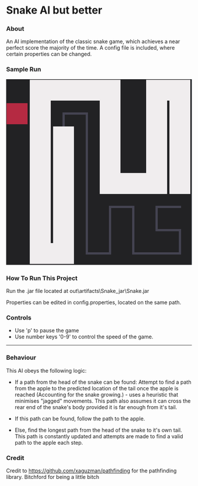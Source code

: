 # Snake AI but better

### About

An AI implementation of the classic snake game, which achieves a near perfect score the majority of the time.
A config file is included, where certain properties can be changed.

### Sample Run

![alt text][logo]

[logo]: https://github.com/danielbatchford/SnakeAI/blob/master/sampleimage.png?raw=true

### How To Run This Project

Run the .jar file located at out\\artifacts\\Snake_jar\\Snake.jar

Properties can be edited in config.properties, located on the same path.

### Controls

* Use 'p' to pause the game
* Use number keys '0-9' to control the speed of the game.
-------------------------------------------------------

### Behaviour

This AI obeys the following logic:

* If a path from the head of the snake can be found:
	Attempt to find a path from the apple to the predicted location of the tail once the apple is reached (Accounting for the snake growing.) - uses a heuristic that minimises "jagged" movements. This path also assumes it can cross the rear end of the snake's body provided it is far enough from it's tail.

*	If this path can be found, follow the path to the apple.

* Else, find the longest path from the head of the snake to it's own tail. This path is constantly updated and attempts are made to find a valid path to the apple each step.

### Credit

Credit to https://github.com/xaguzman/pathfinding for the pathfinding library.
Bitchford for being a little bitch

